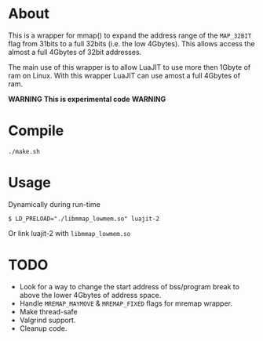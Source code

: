 About
=====

This is a wrapper for mmap() to expand the address range of the `MAP_32BIT` flag from 31bits to a full 32bits (i.e. the low 4Gbytes).  This allows access the almost a full 4Gbytes of 32bit addresses.

The main use of this wrapper is to allow LuaJIT to use more then 1Gbyte of ram on Linux.  With this wrapper LuaJIT can use amost a full 4Gbytes of ram.

**WARNING**
**This is experimental code**
**WARNING**

Compile
=======

	./make.sh

Usage
=====

Dynamically during run-time

	$ LD_PRELOAD="./libmmap_lowmem.so" luajit-2

Or link luajit-2 with `libmmap_lowmem.so`

TODO
====

* Look for a way to change the start address of bss/program break to above the lower 4Gbytes of address space.
* Handle `MREMAP_MAYMOVE` & `MREMAP_FIXED` flags for mremap wrapper.
* Make thread-safe
* Valgrind support.
* Cleanup code.

